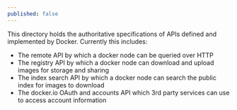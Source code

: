 ```yaml
---
published: false
---
```


This directory holds the authoritative specifications of APIs defined and implemented by Docker. Currently this includes:

 * The remote API by which a docker node can be queried over HTTP
 * The registry API by which a docker node can download and upload
   images for storage and sharing
 * The index search API by which a docker node can search the public
   index for images to download
 * The docker.io OAuth and accounts API which 3rd party services can
   use to access account information
